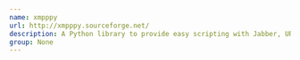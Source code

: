 ```yaml
---
name: xmpppy
url: http://xmpppy.sourceforge.net/
description: A Python library to provide easy scripting with Jabber, URL : http://xmpppy.
group: None
---
```

